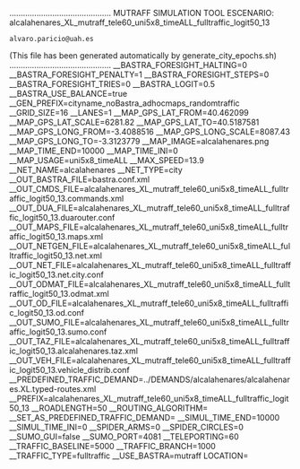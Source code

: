 .............................................
    MUTRAFF SIMULATION TOOL
    ESCENARIO: alcalahenares_XL_mutraff_tele60_uni5x8_timeALL_fulltraffic_logit50_13

    alvaro.paricio@uah.es
(This file has been generated automatically by generate_city_epochs.sh)
.............................................
__BASTRA_FORESIGHT_HALTING=0
__BASTRA_FORESIGHT_PENALTY=1
__BASTRA_FORESIGHT_STEPS=0
__BASTRA_FORESIGHT_TRIES=0
__BASTRA_LOGIT=0.5
__BASTRA_USE_BALANCE=true
__GEN_PREFIX=cityname_noBastra_adhocmaps_randomtraffic
__GRID_SIZE=16
__LANES=1
__MAP_GPS_LAT_FROM=40.462099
__MAP_GPS_LAT_SCALE=6281.82
__MAP_GPS_LAT_TO=40.5187581
__MAP_GPS_LONG_FROM=-3.4088516
__MAP_GPS_LONG_SCALE=8087.43
__MAP_GPS_LONG_TO=-3.3123779
__MAP_IMAGE=alcalahenares.png
__MAP_TIME_END=10000
__MAP_TIME_INI=0
__MAP_USAGE=uni5x8_timeALL
__MAX_SPEED=13.9
__NET_NAME=alcalahenares
__NET_TYPE=city
__OUT_BASTRA_FILE=bastra.conf.xml
__OUT_CMDS_FILE=alcalahenares_XL_mutraff_tele60_uni5x8_timeALL_fulltraffic_logit50_13.commands.xml
__OUT_DUA_FILE=alcalahenares_XL_mutraff_tele60_uni5x8_timeALL_fulltraffic_logit50_13.duarouter.conf
__OUT_MAPS_FILE=alcalahenares_XL_mutraff_tele60_uni5x8_timeALL_fulltraffic_logit50_13.maps.xml
__OUT_NETGEN_FILE=alcalahenares_XL_mutraff_tele60_uni5x8_timeALL_fulltraffic_logit50_13.net.xml
__OUT_NET_FILE=alcalahenares_XL_mutraff_tele60_uni5x8_timeALL_fulltraffic_logit50_13.net.city.conf
__OUT_ODMAT_FILE=alcalahenares_XL_mutraff_tele60_uni5x8_timeALL_fulltraffic_logit50_13.odmat.xml
__OUT_OD_FILE=alcalahenares_XL_mutraff_tele60_uni5x8_timeALL_fulltraffic_logit50_13.od.conf
__OUT_SUMO_FILE=alcalahenares_XL_mutraff_tele60_uni5x8_timeALL_fulltraffic_logit50_13.sumo.conf
__OUT_TAZ_FILE=alcalahenares_XL_mutraff_tele60_uni5x8_timeALL_fulltraffic_logit50_13.alcalahenares.taz.xml
__OUT_VEH_FILE=alcalahenares_XL_mutraff_tele60_uni5x8_timeALL_fulltraffic_logit50_13.vehicle_distrib.conf
__PREDEFINED_TRAFFIC_DEMAND=../DEMANDS/alcalahenares/alcalahenares.XL.typed-routes.xml
__PREFIX=alcalahenares_XL_mutraff_tele60_uni5x8_timeALL_fulltraffic_logit50_13
__ROADLENGTH=50
__ROUTING_ALGORITHM=
__SET_AS_PREDEFINED_TRAFFIC_DEMAND=
__SIMUL_TIME_END=10000
__SIMUL_TIME_INI=0
__SPIDER_ARMS=0
__SPIDER_CIRCLES=0
__SUMO_GUI=false
__SUMO_PORT=4081
__TELEPORTING=60
__TRAFFIC_BASELINE=5000
__TRAFFIC_BRANCH=1000
__TRAFFIC_TYPE=fulltraffic
__USE_BASTRA=mutraff
LOCATION=    <location netOffset="-465343.12,-4479111.07" convBoundary="0.00,0.00,8087.43,6281.82" origBoundary="-3.408842,40.462103,-3.312420,40.518754" projParameter="+proj=utm +zone=30 +ellps=WGS84 +datum=WGS84 +units=m +no_defs"/>
